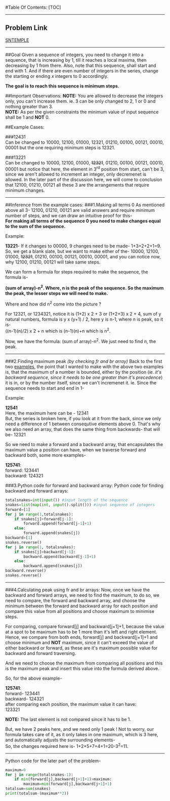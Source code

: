 #Table Of Contents:
[TOC]


----------

## Problem Link
[SNTEMPLE ](https://www.codechef.com/problems/SNTEMPLE "SNTEMPLE Practice")
***
##Goal
Given a sequence of integers, you need to change it into a sequence, that is increasing by 1, till it reaches a local maxima, then decreasing by 1 from there. Also, note that this sequence, shall start and end with 1. And if there are even number of integers in the series, change the starting or ending *x* integers to 0 accordingly.

**The goal is to reach this sequence is minimum steps.**

##Important Observations:
**NOTE:** You are allowed to decrease the integers only, you can't increase them. ie. 3 can be only changed to 2, 1 or 0 and nothing greater than 3.  
**NOTE:** As per the given constraints the minimum value of input sequence shall be 1 and **NOT** 0.

##Example Cases:

###12431  
Can be changed to 10000, 12100, 01000, 12321, 01210, 00100, 00121, 00010, 00001 but the one requiring minimum steps is 12321.

###13221  
Can be changed to 10000, 12100, 01000, ~~12321~~, 01210, 00100, 00121, 00010, 00001 but notice that here, the element in 3<sup>rd</sup> position from start, can't be 3, since we aren't allowed to increment an integer, only decremenet is allowed. In the later part of the discussion here, we will come to conclusion that 12100, 01210, 00121 all these 3 are the arrangements that require minimum changes. 

***
##Inference from the example cases:
###1.Making all terms 0
As mentioned above all 3- 12100, 01210, 00121 are valid answers and require minimum number of steps, and we can draw an intuitive proof for this-  
**For making all terms of the sequence 0 you need to make changes equal to the sum of the sequence.**

Example:

**13221**- If it changes to 00000, 9 changes need to be made- 1+3+2+2+1=9.  
So, we get a blank slate, but we want to make either of the-  10000, 12100, 01000, ~~12321~~, 01210, 00100, 00121, 00010, 00001, and you can notice now, why 12100, 01210, 00121 will take same steps.  

We can form a formula for steps required to make the sequence, the formula is-

**(sum of array)-n<sup>2</sup>. Where, n is the peak of the sequence. So the maximum the peak, the lesser steps we will need to make.**

Where and how did n<sup>2</sup> come into the picture ? 

For 12321, or 1234321, notice it is (1+2) x 2 + 3 or (1+2+3) x 2 + 4, sum of y natural numbers, formula is y x (y+1) / 2, here y is n-1, where n is peak, so it is-   
((n-1)(n)/2) x 2 + n which is (n-1)(n)+n which is n<sup>2</sup>.

Now, we have the formula: (sum of array)-n<sup>2</sup>. We just need to find n, the peak.
***
###2.Finding maximum peak *(by checking fr and br array)*
Back to the first two [examples](#example-cases), the point that I wanted to make with the above two examples is, that the maximum of a number is bounded, either by the position (*ie. it's backward sequence, since it needs to be one greater than it's precedence*) it is in, or by the number itself, since we can't incremenet it. ie. Since the sequence needs to start and end in 1-

Example:

**12541**  
Here, the maximum here can be - 12341  
But, the series is broken here, if you look at it from the back, since we only need a difference of 1 between consequtive elements above 0. That's why we also need an array, that does the same thing from backwards- that will be- 12321

So we need to make a forward and a backward array, that encapsulates the maximum value a position can have, when we traverse forward and backward both, some more examples-  

**125741**:  
forward: 123441  
backward: 124321  

###3.Python code for forward and backward array:
Python code for finding backward and forward arrays:  
```python
totalsnakes=int(input()) #input length of the sequence
snakes=list(map(int, input().split())) #input sequence of integers
forward=[1]
for j in range(1,totalsnakes):
	if snakes[j]>forward[j-1]:
		forward.append(forward[j-1]+1)
	else:
		forward.append(snakes[j])
backward=[1]
snakes.reverse()
for j in range(1, totalsnakes):
	if snakes[j]>backward[j-1]:
		backward.append(backward[j-1]+1)
	else:
		backward.append(snakes[j])
backward.reverse()
snakes.reverse()
```
***
###4.Calculating peak using fr and br arrays:
Now, once we have the backward and forward arrays, we need to find the maximum, to do so, we need to compare, the forward and backward array, and choose the minimum between the forward and backward array for each position and compare this value from all positions and choose maximum to minimise steps.  

For comparing, compare forward[j] and backward[j+1]+1, because the value at a spot to be maximum has to be 1 more than it's left and right element. Hence, we compare from both ends, forward[j] and backward[j+1]+1 and choose minimum and **NOT** maximum, since it can't exceed the value of either backward or forward, as these are it's maximum possible value for backward and forward traversing.  

And we need to choose the maximum from comparing all positions and this is the maximum peak and insert this value into the formula derived above.  

So, for the above example-  

**125741**:  
forward- 123441  
backward- 124321  
after comparing each position, the maximum value it can have:  
123321  

**NOTE:** The last element is not compared since it has to be 1.

But, we have 2 peaks here, and we need only 1 peak ! Not to worry, our formula takes care of it, as it only takes in one maximum, which is 3 here, and automatically adjusts the surrounding elements-  
So, the changes required here is- 1+2+5+7+4+1=20-3<sup>2</sup>=11.  
***
Python code for the later part of the problem-
```python
maximum=0
for j in range(totalsnakes-1):
	if min(forward[j],backward[j+1]+1)>maximum:
		maximum=min(forward[j],backward[j+1]+1)
totalsum=sum(snakes)
print(totalsum-(maximum**2))
``` 
